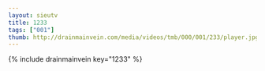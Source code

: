 ```yaml
--- 
layout: sieutv
title: 1233
tags: ["001"]
thumb: http://drainmainvein.com/media/videos/tmb/000/001/233/player.jpg
---
```

{% include drainmainvein key="1233" %} 
